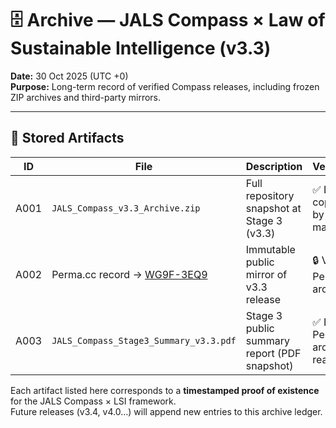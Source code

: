 # 🗄️ Archive — JALS Compass × Law of Sustainable Intelligence (v3.3)

**Date:** 30 Oct 2025 (UTC +0)  
**Purpose:** Long-term record of verified Compass releases, including frozen ZIP archives and third-party mirrors.

---

## 🔖 Stored Artifacts

| ID | File | Description | Verification |
|----|------|--------------|---------------|
| A001 | `JALS_Compass_v3.3_Archive.zip` | Full repository snapshot at Stage 3 (v3.3) | ✅ Local copy stored by maintainer |
| A002 | Perma.cc record → [WG9F-3EQ9](https://perma.cc/WG9F-3EQ9) | Immutable public mirror of v3.3 release | 🔒 Verified – Perma.cc archive |
| A003 | `JALS_Compass_Stage3_Summary_v3.3.pdf` | Stage 3 public summary report (PDF snapshot) | ✅ Local + Perma archive ready |---

Each artifact listed here corresponds to a **timestamped proof of existence** for the JALS Compass × LSI framework.  
Future releases (v3.4, v4.0…) will append new entries to this archive ledger.

